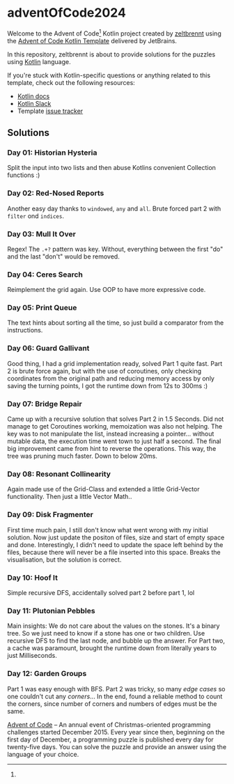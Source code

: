 # adventOfCode2024

Welcome to the Advent of Code[^aoc] Kotlin project created by [zeltbrennt][github] using
the [Advent of Code Kotlin Template][template] delivered by JetBrains.

In this repository, zeltbrennt is about to provide solutions for the puzzles using [Kotlin][kotlin] language.

If you're stuck with Kotlin-specific questions or anything related to this template, check out the following resources:

- [Kotlin docs][docs]
- [Kotlin Slack][slack]
- Template [issue tracker][issues]

## Solutions

### Day 01: Historian Hysteria

Split the input into two lists and then abuse Kotlins convenient Collection functions :)

### Day 02: Red-Nosed Reports

Another easy day thanks to `windowed`, `any` and `all`. Brute forced part 2 with `filter` ond `indices`.

### Day 03: Mull It Over

Regex! The `.+?` pattern was key. Without, everything between the first "do" and the last "don't" would be removed.

### Day 04: Ceres Search

Reimplement the grid again. Use OOP to have more expressive code.

### Day 05: Print Queue

The text hints about sorting all the time, so just build a comparator from the instructions.

### Day 06: Guard Gallivant

Good thing, I had a grid implementation ready, solved Part 1 quite fast. Part 2 is brute force again, but with the use
of coroutines, only checking coordinates from the original path and reducing memory access by only saving the turning
points, I got the runtime down from 12s to 300ms :)

### Day 07: Bridge Repair

Came up with a recursive solution that solves Part 2 in 1.5 Seconds. Did not manage to get Coroutines working,
memoization was also not helping. The key was to not manipulate the list, instead increasing a pointer... without
mutable data,
the execution time went town to just half a second.
The final big improvement came from hint to reverse the operations. This way, the tree was pruning much faster. Down to
below 20ms.

### Day 08: Resonant Collinearity

Again made use of the Grid-Class and extended a little Grid-Vector functionality. Then just a little Vector Math..

### Day 09: Disk Fragmenter

First time much pain, I still don't know what went wrong with my initial solution.
Now just update the positon of files, size and start of empty space and done.
Interestingly, I didn't need to update the space left behind by the files, because there will never be a file inserted
into this space. Breaks the visualisation, but the solution is correct.

### Day 10: Hoof It

Simple recursive DFS, accidentally solved part 2 before part 1, lol

### Day 11: Plutonian Pebbles

Main insights: We do not care about the values on the stones. It's a binary tree.
So we just need to know if a stone has one or two children.
Use recursive DFS to find the last node, and bubble up the answer.
For Part two, a cache was paramount, brought the runtime down from literally years to just Milliseconds.

### Day 12: Garden Groups

Part 1 was easy enough with BFS. Part 2 was tricky, so many *edge cases* so one couldn't cut any *corners*...
In the end, found a reliable method to count the corners, since number of corners and numbers of edges must be the same.

[^aoc]:
[Advent of Code][aoc] – An annual event of Christmas-oriented programming challenges started December 2015.
Every year since then, beginning on the first day of December, a programming puzzle is published every day for
twenty-five days.
You can solve the puzzle and provide an answer using the language of your choice.

[aoc]: https://adventofcode.com

[docs]: https://kotlinlang.org/docs/home.html

[github]: https://github.com/zeltbrennt

[issues]: https://github.com/kotlin-hands-on/advent-of-code-kotlin-template/issues

[kotlin]: https://kotlinlang.org

[slack]: https://surveys.jetbrains.com/s3/kotlin-slack-sign-up

[template]: https://github.com/kotlin-hands-on/advent-of-code-kotlin-template
